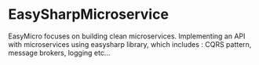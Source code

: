 # EasySharpMicroservice
EasyMicro focuses on building clean microservices. Implementing an API with microservices using easysharp library, which includes : CQRS pattern, message brokers, logging etc...
